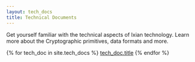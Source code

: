 ```yaml
---
layout: tech_docs
title: Technical Documents
---
```

Get yourself familiar with the technical aspects of Ixian technology. Learn more about the Cryptographic primitives, data formats and more. 

{% for tech_doc in site.tech_docs %}
    [tech_doc.title](tech_doc.url)
{% endfor %}

